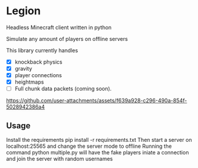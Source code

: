 # Legion
Headless Minecraft client written in python

Simulate any amount of players on offline servers

This library currently handles
- [x] knockback physics
- [x] gravity
- [x] player connections
- [x] heightmaps
- [ ] Full chunk data packets (coming soon).

https://github.com/user-attachments/assets/f639a928-c296-490a-854f-5028942386a4

## Usage
Install the requirements pip install -r requirements.txt
Then start a server on localhost:25565 and change the server mode to offline
Running the command python multiple.py will have the fake players iniate a connection and join the server with random usernames
